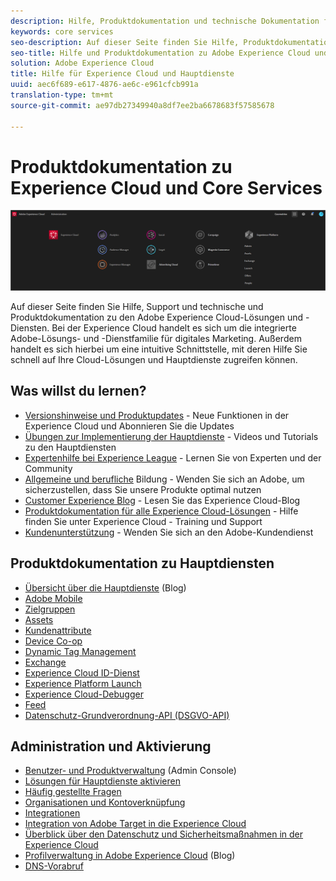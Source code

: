 ```yaml
---
description: Hilfe, Produktdokumentation und technische Dokumentation für die Adobe Experience Cloud. Bei der Experience Cloud handelt es sich um die integrierte Adobe-Lösungs- und -Dienstfamilie für digitales Marketing.
keywords: core services
seo-description: Auf dieser Seite finden Sie Hilfe, Produktdokumentation und technische Dokumentation zur Experience Cloud.
seo-title: Hilfe und Produktdokumentation zu Adobe Experience Cloud und den Hauptdiensten.
solution: Adobe Experience Cloud
title: Hilfe für Experience Cloud und Hauptdienste
uuid: aec6f689-e617-4876-ae6c-e961cfcb991a
translation-type: tm+mt
source-git-commit: ae97db27349940a8df7ee2ba6678683f57585678

---
```



# Produktdokumentation zu Experience Cloud und Core Services

![Experience Cloud](assets/banner.png)

Auf dieser Seite finden Sie Hilfe, Support und technische und Produktdokumentation zu den Adobe Experience Cloud-Lösungen und -Diensten. Bei der Experience Cloud handelt es sich um die integrierte Adobe-Lösungs- und -Dienstfamilie für digitales Marketing. Außerdem handelt es sich hierbei um eine intuitive Schnittstelle, mit deren Hilfe Sie schnell auf Ihre Cloud-Lösungen und Hauptdienste zugreifen können.

## Was willst du lernen?

* [Versionshinweise und Produktupdates](https://docs.adobe.com/content/help/en/release-notes/experience-cloud/current.html) - Neue Funktionen in der Experience Cloud und Abonnieren Sie die Updates
* [Übungen zur Implementierung der Hauptdienste](https://docs.adobe.com/content/help/en/core-services-learn/tutorials/overview.html) - Videos und Tutorials zu den Hauptdiensten
* [Expertenhilfe bei Experience League](https://landing.adobe.com/experience-league/) - Lernen Sie von Experten und der Community
* [Allgemeine und berufliche](https://helpx.adobe.com/learning.html?promoid=KAUDK) Bildung - Wenden Sie sich an Adobe, um sicherzustellen, dass Sie unsere Produkte optimal nutzen
* [Customer Experience Blog](https://theblog.adobe.com/customer-experience/) - Lesen Sie das Experience Cloud-Blog
* [Produktdokumentation für alle Experience Cloud-Lösungen](https://docs.adobe.com/content/help/en/experience-cloud/user-guides/home.html) - Hilfe finden Sie unter Experience Cloud - Training und Support
* [Kundenunterstützung](https://helpx.adobe.com/contact/enterprise-support.ec.html) - Wenden Sie sich an den Adobe-Kundendienst

## Produktdokumentation zu Hauptdiensten

* [Übersicht über die Hauptdienste](https://theblog.adobe.com/part-2-capturing-leveraging-consumer-behavior-adobe-marketing-cloud/) (Blog)
* [Adobe Mobile](https://docs.adobe.com/content/help/en/mobile-services/using/home.html)
* [Zielgruppen](https://docs.adobe.com/content/help/en/core-services/interface/audiences/audience-library.html)
* [Assets](experience-cloud-assets/experience-cloud-assets.md)
* [Kundenattribute](https://docs.adobe.com/content/help/en/core-services/interface/customer-attributes/attributes.html)
* [Device Co-op](https://docs.adobe.com/content/help/en/device-co-op/using/home.html)
* [Dynamic Tag Management](https://docs.adobe.com/content/help/en/dtm/using/dtm-home.html)
* [Exchange](https://experiencecloud.adobeexchange.com/)
* [Experience Cloud ID-Dienst](https://docs.adobe.com/content/help/en/id-service/using/home.html)
* [Experience Platform Launch](https://docs.adobelaunch.com/)
* [Experience Cloud-Debugger](https://docs.adobe.com/content/help/en/debugger/using/experience-cloud-debugger.html)
* [Feed](feed.md)
* [Datenschutz-Grundverordnung-API (DSGVO-API)](https://www.adobe.io/apis/experiencecloud/gdpr.html)

## Administration und Aktivierung

* [Benutzer- und Produktverwaltung](admin-getting-started/admin-getting-started.md) (Admin Console)
* [Lösungen für Hauptdienste aktivieren](core-services/core-services.md)
* [Häufig gestellte Fragen](admin-getting-started/admin-getting-started.md)
* [Organisationen und Kontoverknüpfung](admin-getting-started/organizations.md)
* [Integrationen](marketing-cloud-integrations.md)
* [Integration von Adobe Target in die Experience Cloud](https://docs.adobe.com/content/help/en/target/using/integrate/a4t/a4t.html)
* [Überblick über den Datenschutz und Sicherheitsmaßnahmen in der Experience Cloud](assets/Adobe-Marketing-Cloud-Privacy-and-Security-Overview.pdf)
* [Profilverwaltung in Adobe Experience Cloud](https://theblog.adobe.com/profile-management-adobe-marketing-cloud-comes-together/) (Blog)
* [DNS-Vorabruf](admin-getting-started/admin-getting-started.md#concept_6BC8C6856E3644F8956D7AD0A96383B7)
